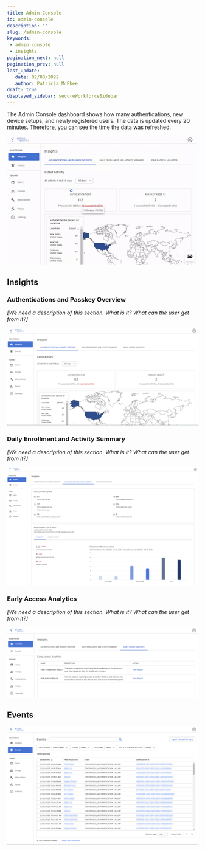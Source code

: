 ```yaml
---
title: Admin Console
id: admin-console
description: ''
slug: /admin-console 
keywords: 
 - admin console
 - insights
pagination_next: null
pagination_prev: null
last_update: 
   date: 02/08/2022
   author: Patricia McPhee
draft: true
displayed_sidebar: secureWorkforceSidebar
---
```


The Admin Console dashboard shows how many authentications, new device setups, and newly registered users. The data is updated every 20 minutes. Therefore, you can see the time the data was refreshed. 

![test gif](../images/admin-console/beyond-identity-admin-console.gif)



## Insights

### Authentications and Passkey Overview

*[We need a description of this section.  What is it? What can the user get from it?]*

![Admin console insights 1](../images/admin-console/admin-console-insights-1.png)
### Daily Enrollment and Activity Summary

*[We need a description of this section.  What is it? What can the user get from it?]*

![Admin console insights 2](../images/admin-console/admin-console-insights-2.png)

### Early Access Analytics

*[We need a description of this section.  What is it? What can the user get from it?]*

![Admin console insights 3](../images/admin-console/admin-console-insights-3.png)

## Events

![Admin console Events](../images/admin-console/admin-console-events.png)